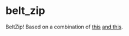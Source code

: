 # belt_zip
BeltZip! Based on a combination of [this](https://www.reddit.com/r/factorio/comments/6fqvca/i_present_to_you_the_possibly_completely_useless/) [and this](https://www.reddit.com/r/factorio/comments/72503i/next_level_belt_braiding/).